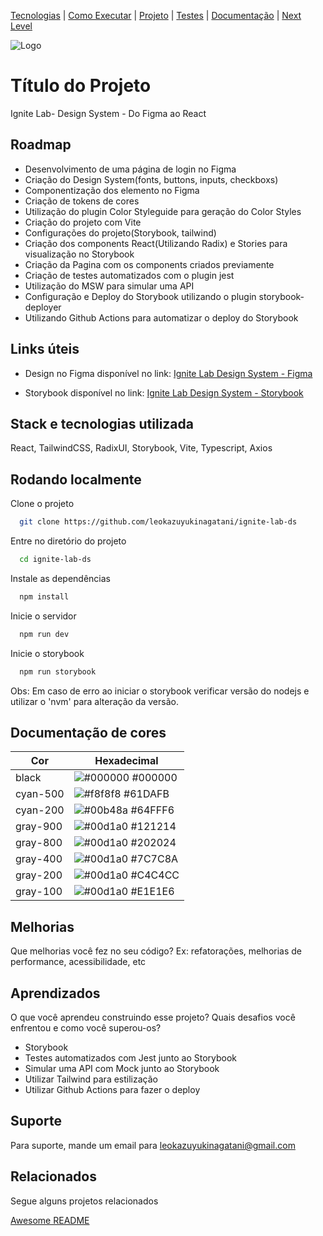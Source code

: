 [Tecnologias](#-stack-utilizada) |
[Como Executar](#-rodando-localmente) |
[Projeto](#-stack-utilizada) |
[Testes](#-rodando-os-testes) |
[Documentação](#-documentação-da-api)  |
[Next Level](#-melhorias) 

![Logo](https://dev-to-uploads.s3.amazonaws.com/uploads/articles/th5xamgrr6se0x5ro4g6.png)


# Título do Projeto

Ignite Lab- Design System - Do Figma ao React


## Roadmap

- Desenvolvimento de uma página de login no Figma
- Criação do Design System(fonts, buttons, inputs, checkboxs)
- Componentização dos elemento no Figma
- Criação de tokens de cores
- Utilização do plugin Color Styleguide para geração do Color Styles
- Criação do projeto com Vite
- Configurações do projeto(Storybook, tailwind)
- Criação dos components React(Utilizando Radix) e Stories para visualização no Storybook
- Criação da Pagina com os components criados previamente
- Criação de testes automatizados com o plugin jest
- Utilização do MSW para simular uma API
- Configuração e Deploy do Storybook utilizando o plugin storybook-deployer
- Utilizando Github Actions para automatizar o deploy do Storybook

## Links úteis
- Design no Figma disponível no link:  [Ignite Lab Design System - Figma](https://www.figma.com/file/YYbBFGWHotDau2pGI4e0u5/Ignite-Lab-Design-System?node-id=1%3A3)

- Storybook disponível no link: [Ignite Lab Design System - Storybook](https://leokazuyukinagatani.github.io/ignite-lab-ds/)

## Stack e tecnologias utilizada

React, TailwindCSS, RadixUI, Storybook, Vite, Typescript, Axios


## Rodando localmente

Clone o projeto

```bash
  git clone https://github.com/leokazuyukinagatani/ignite-lab-ds
```

Entre no diretório do projeto

```bash
  cd ignite-lab-ds
```

Instale as dependências

```bash
  npm install
```

Inicie o servidor

```bash
  npm run dev
```

Inicie o storybook

```bash
  npm run storybook
```

Obs: Em caso de erro ao iniciar o storybook verificar versão do nodejs e utilizar o 'nvm' para alteração da versão.

## Documentação de cores

| Cor               | Hexadecimal                                                |
| ----------------- | ---------------------------------------------------------------- |
| black             | ![#000000](https://via.placeholder.com/25/000000/000000.png) #000000 |
| cyan-500          | ![#f8f8f8](https://via.placeholder.com/25/61dafb/61dafb.png) #61DAFB |
| cyan-200          | ![#00b48a](https://via.placeholder.com/25/64fff6/64fff6.png) #64FFF6 |
| gray-900          | ![#00d1a0](https://via.placeholder.com/25/121214/121214.png) #121214 |
| gray-800          | ![#00d1a0](https://via.placeholder.com/25/202024/202024.png) #202024 |
| gray-400          | ![#00d1a0](https://via.placeholder.com/25/7c7c8a/7c7c8a.png) #7C7C8A |
| gray-200          | ![#00d1a0](https://via.placeholder.com/25/c4c4cc/c4c4cc.png) #C4C4CC |
| gray-100          | ![#00d1a0](https://via.placeholder.com/25/e1e1e6/e1e1e6.png) #E1E1E6 |


## Melhorias

Que melhorias você fez no seu código? Ex: refatorações, melhorias de performance, acessibilidade, etc


## Aprendizados

O que você aprendeu construindo esse projeto? Quais desafios você enfrentou e como você superou-os?

- Storybook
- Testes automatizados com Jest junto ao Storybook
- Simular uma API com Mock junto ao Storybook
- Utilizar Tailwind para estilização
- Utilizar Github Actions para fazer o deploy

## Suporte

Para suporte, mande um email para [leokazuyukinagatani@gmail.com](mailto:leokazuyukinagatani@gmail.com?subject=ignitelab-design-system)


## Relacionados

Segue alguns projetos relacionados

[Awesome README](https://github.com/matiassingers/awesome-readme)

